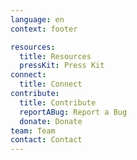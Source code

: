 ```yaml
---
language: en
context: footer

resources:
  title: Resources
  pressKit: Press Kit
connect:
  title: Connect
contribute:
  title: Contribute
  reportABug: Report a Bug
  donate: Donate
team: Team
contact: Contact
---
```

